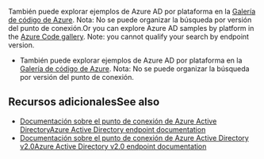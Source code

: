 <span data-ttu-id="a48be-p139">También puede explorar ejemplos de Azure AD por plataforma en la [Galería de código de Azure](https://azure.microsoft.com/resources/samples/?service=active-directory). Nota: No se puede organizar la búsqueda por versión del punto de conexión.</span><span class="sxs-lookup"><span data-stu-id="a48be-p139">Or you can explore Azure AD samples by platform in the [Azure Code gallery](https://azure.microsoft.com/resources/samples/?service=active-directory). Note: you cannot qualify your search by endpoint version.</span></span>
- También puede explorar ejemplos de Azure AD por plataforma en la [Galería de código de Azure](https://azure.microsoft.com/resources/samples/?service=active-directory). Nota: No se puede organizar la búsqueda por versión del punto de conexión. 


## <span data-ttu-id="a48be-257">Recursos adicionales</span><span class="sxs-lookup"><span data-stu-id="a48be-257">See also</span></span>
<a id="see-also" class="xliff"></a>

- [<span data-ttu-id="a48be-258">Documentación sobre el punto de conexión de Azure Active Directory</span><span class="sxs-lookup"><span data-stu-id="a48be-258">Azure Active Directory endpoint documentation</span></span>](https://docs.microsoft.com/azure/active-directory/develop/active-directory-developers-guide)
- [<span data-ttu-id="a48be-259">Documentación sobre el punto de conexión de Azure Active Directory v2.0</span><span class="sxs-lookup"><span data-stu-id="a48be-259">Azure Active Directory v2.0 endpoint documentation</span></span>](https://docs.microsoft.com/azure/active-directory/develop/active-directory-appmodel-v2-overview)
